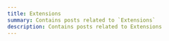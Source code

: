```yaml
---
title: Extensions
summary: Contains posts related to `Extensions`
description: Contains posts related to Extensions
---
```

